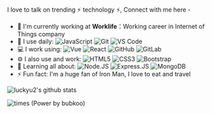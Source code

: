 I love to talk on trending ⚡ technology ⚡, Connect with me here -



- 🏢 I'm currently working at **Worklife**：Working career in Internet of Things company
- 🚀 I use daily:
  ![JavaScript](https://img.shields.io/badge/-JavaScript-black?style=plastic&logo=javascript)
  ![Git](https://img.shields.io/badge/-Git-black?style=plastic&logo=git)
  ![VS Code](https://img.shields.io/badge/-VS%20Code-007ACC?style=plastic&logo=visual-studio-code)
- 💻 I work using:
 ![Vue](https://img.shields.io/badge/Vue-JS-green)
  ![React](https://img.shields.io/badge/-React-3b2e5a?style=plastic&logo=react)
  ![GitHub](https://img.shields.io/badge/-GitHub-181717?style=plastic&logo=github)
  ![GitLab](https://img.shields.io/badge/-GitLab-FCA121?style=plastic&logo=gitlab)
- ⚙️ I also use and work: 
  ![HTML5](https://img.shields.io/badge/-HTML5-E34F26?style=plastic&logo=html5&logoColor=white)
  ![CSS3](https://img.shields.io/badge/-CSS3-1572B6?style=plastic&logo=css3)
  ![Bootstrap](https://img.shields.io/badge/-Bootstrap-563D7C?style=plastic&logo=bootstrap)
- 🌱 Learning all about:
  ![Node.JS](https://img.shields.io/badge/-Node.JS-black?style=plastic&logo=Node.js) ![Express.JS](https://img.shields.io/badge/-Express.JS-c7b198?style=plastic&logo=Express.JS) 
  ![MongoDB](https://img.shields.io/badge/-MongoDB-black?style=plastic&logo=mongodb)
- ⚡️ Fun fact: I'm a huge fan of Iron Man, I love to eat and travel

![luckyu2's github stats](https://github-readme-stats.vercel.app/api?username=luckyu2&theme=dark&show_icons=true)

![times](https://camo.githubusercontent.com/0681dc6a97e9857e87f2d6194f62986dfd9f3e55049cf8dc7f5d31ca340644fd/68747470733a2f2f6275626b6f6f2d7365727665722e76657263656c2e6170702f333635646f7473)
 (Power by bubkoo)
